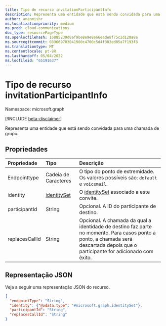 ```yaml
---
title: Tipo de recurso invitationParticipantInfo
description: Representa uma entidade que está sendo convidada para uma chamada de grupo.
author: ananmishr
ms.localizationpriority: medium
ms.prod: cloud-communications
doc_type: resourcePageType
ms.openlocfilehash: 16885239d0af9be8e9e8e66eade8f75c2d120a8e
ms.sourcegitcommit: 089669703041900c4700c5d4f383ed05a7f193f8
ms.translationtype: MT
ms.contentlocale: pt-BR
ms.lasthandoff: 05/04/2022
ms.locfileid: "65191637"
---
```

# <a name="invitationparticipantinfo-resource-type"></a>Tipo de recurso invitationParticipantInfo

Namespace: microsoft.graph

[!INCLUDE [beta-disclaimer](../../includes/beta-disclaimer.md)]

Representa uma entidade que está sendo convidada para uma chamada de grupo. 

## <a name="properties"></a>Propriedades

| Propriedade                           | Tipo                          | Descrição                                                                          |
| :--------------------------------- | :---------------------------- | :----------------------------------------------------------------------------------- |
| Endpointtype                       | Cadeia de Caracteres                        | O tipo do ponto de extremidade. Os valores possíveis são: `default` e `voicemail`. |
| identity                           | [identitySet](identityset.md) | O [identitySet](identityset.md) associado a este convite.                   |
| participantId                      | String                        | Opcional. A ID do participante de destino.                                          |
| replacesCallId                     | String                        | Opcional. A chamada da qual a identidade de destino faz parte no momento. Para casos ponto a ponto, a chamada será descartada depois que o participante for adicionado com êxito. |

## <a name="json-representation"></a>Representação JSON

Veja a seguir uma representação JSON do recurso.

<!-- {
  "blockType": "resource",
  "optionalProperties": [
    "endpointType",
    "replacesCallId"
  ],
  "@odata.type": "microsoft.graph.invitationParticipantInfo"
}-->
```json
{
  "endpointType": "String",
  "identity": {"@odata.type": "#microsoft.graph.identitySet"},
  "participantId": "String",  
  "replacesCallId": "String"
}
```

<!-- uuid: 8fcb5dbc-d5aa-4681-8e31-b001d5168d79
2015-10-25 14:57:30 UTC -->
<!--
{
  "type": "#page.annotation",
  "description": "invitationParticipantInfo resource",
  "keywords": "",
  "section": "documentation",
  "tocPath": "",
  "suppressions": []
}
-->


